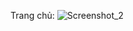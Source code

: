 Trang chủ:
![Screenshot_2](https://drive.google.com/file/d/1TpjdRBNLmh2LKy-telT_tO8rthhexS5Y/view?usp=drive_link)

